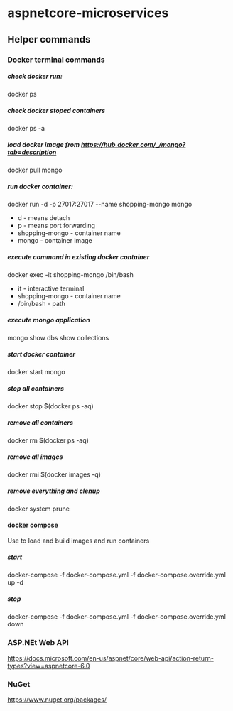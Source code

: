 # aspnetcore-microservices

## Helper commands

### Docker terminal commands

##### check docker run:
docker ps

##### check docker stoped containers
docker ps -a

##### load docker image from https://hub.docker.com/_/mongo?tab=description
docker pull mongo
 
##### run docker container:
docker run -d -p 27017:27017 --name shopping-mongo mongo 

*	d - means detach
*	p - means port forwarding
*	shopping-mongo - container name
*	mongo - container image

##### execute command in existing docker container
docker exec -it shopping-mongo /bin/bash

*	it - interactive terminal
*	shopping-mongo - container name
*	/bin/bash - path

##### execute mongo application
mongo
show dbs
show collections

##### start docker container
docker start mongo

##### stop all containers
docker stop $(docker ps -aq)

##### remove all containers
docker rm $(docker ps -aq)

##### remove all images
docker rmi $(docker images -q)

##### remove everything and clenup
docker system prune

#### docker compose
Use to load and build images and run containers

##### start
docker-compose  -f docker-compose.yml -f docker-compose.override.yml up -d

##### stop
docker-compose  -f docker-compose.yml -f docker-compose.override.yml down

### ASP.NEt Web API

https://docs.microsoft.com/en-us/aspnet/core/web-api/action-return-types?view=aspnetcore-6.0

### NuGet
https://www.nuget.org/packages/


